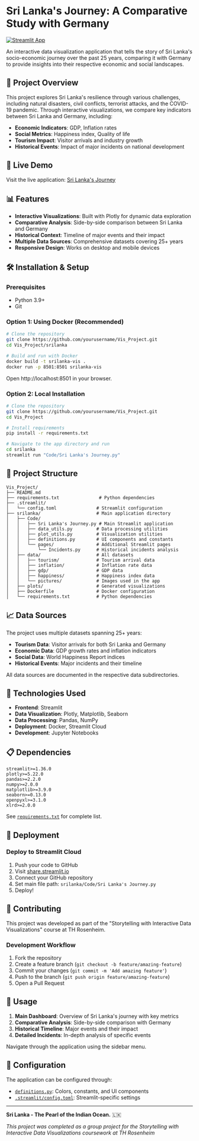 # Sri Lanka's Journey: A Comparative Study with Germany

[![Streamlit App](https://static.streamlit.io/badges/streamlit_badge_black_white.svg)](https://visproject-wrdzidkcglvterjwqprntr.streamlit.app/)

An interactive data visualization application that tells the story of Sri Lanka's socio-economic journey over the past 25 years, comparing it with Germany to provide insights into their respective economic and social landscapes.

## 🌟 Project Overview

This project explores Sri Lanka's resilience through various challenges, including natural disasters, civil conflicts, terrorist attacks, and the COVID-19 pandemic. Through interactive visualizations, we compare key indicators between Sri Lanka and Germany, including:

- **Economic Indicators**: GDP, Inflation rates
- **Social Metrics**: Happiness index, Quality of life
- **Tourism Impact**: Visitor arrivals and industry growth
- **Historical Events**: Impact of major incidents on national development

## 🚀 Live Demo

Visit the live application: [Sri Lanka's Journey](https://visproject-wrdzidkcglvterjwqprntr.streamlit.app/)

## 📊 Features

- **Interactive Visualizations**: Built with Plotly for dynamic data exploration
- **Comparative Analysis**: Side-by-side comparison between Sri Lanka and Germany
- **Historical Context**: Timeline of major events and their impact
- **Multiple Data Sources**: Comprehensive datasets covering 25+ years
- **Responsive Design**: Works on desktop and mobile devices

## 🛠️ Installation & Setup

### Prerequisites

- Python 3.9+
- Git

### Option 1: Using Docker (Recommended)

```bash
# Clone the repository
git clone https://github.com/yourusername/Vis_Project.git
cd Vis_Project/srilanka

# Build and run with Docker
docker build -t srilanka-vis .
docker run -p 8501:8501 srilanka-vis
```

Open http://localhost:8501 in your browser.

### Option 2: Local Installation

```bash
# Clone the repository
git clone https://github.com/yourusername/Vis_Project.git
cd Vis_Project

# Install requirements
pip install -r requirements.txt

# Navigate to the app directory and run
cd srilanka
streamlit run "Code/Sri Lanka's Journey.py"
```

## 📁 Project Structure

```
Vis_Project/
├── README.md
├── requirements.txt               # Python dependencies
├── .streamlit/
│   └── config.toml               # Streamlit configuration
├── srilanka/                     # Main application directory
│   ├── Code/
│   │   ├── Sri Lanka's Journey.py # Main Streamlit application
│   │   ├── data_utils.py         # Data processing utilities
│   │   ├── plot_utils.py         # Visualization utilities
│   │   ├── definitions.py        # UI components and constants
│   │   └── pages/                # Additional Streamlit pages
│   │       └── Incidents.py      # Historical incidents analysis
│   ├── data/                     # All datasets
│   │   ├── tourism/              # Tourism arrival data
│   │   ├── inflation/            # Inflation rate data
│   │   ├── gdp/                  # GDP data
│   │   ├── happiness/            # Happiness index data
│   │   └── pictures/             # Images used in the app
│   ├── plots/                    # Generated visualizations
│   ├── Dockerfile                # Docker configuration
│   └── requirements.txt          # Python dependencies
```

## 📈 Data Sources

The project uses multiple datasets spanning 25+ years:

- **Tourism Data**: Visitor arrivals for both Sri Lanka and Germany
- **Economic Data**: GDP growth rates and inflation indicators
- **Social Data**: World Happiness Report indices
- **Historical Events**: Major incidents and their timeline

All data sources are documented in the respective data subdirectories.

## 🎨 Technologies Used

- **Frontend**: Streamlit
- **Data Visualization**: Plotly, Matplotlib, Seaborn
- **Data Processing**: Pandas, NumPy
- **Deployment**: Docker, Streamlit Cloud
- **Development**: Jupyter Notebooks

## 📋 Dependencies

```
streamlit>=1.36.0
plotly>=5.22.0
pandas>=2.2.0
numpy>=2.0.0
matplotlib>=3.9.0
seaborn>=0.13.0
openpyxl>=3.1.0
xlrd>=2.0.0
```

See [`requirements.txt`](requirements.txt) for complete list.

## 🚀 Deployment

### Deploy to Streamlit Cloud

1. Push your code to GitHub
2. Visit [share.streamlit.io](https://share.streamlit.io)
3. Connect your GitHub repository
4. Set main file path: `srilanka/Code/Sri Lanka's Journey.py`
5. Deploy!

## 🤝 Contributing

This project was developed as part of the "Storytelling with Interactive Data Visualizations" course at TH Rosenheim.


### Development Workflow

1. Fork the repository
2. Create a feature branch (`git checkout -b feature/amazing-feature`)
3. Commit your changes (`git commit -m 'Add amazing feature'`)
4. Push to the branch (`git push origin feature/amazing-feature`)
5. Open a Pull Request

## 📖 Usage

1. **Main Dashboard**: Overview of Sri Lanka's journey with key metrics
2. **Comparative Analysis**: Side-by-side comparison with Germany
3. **Historical Timeline**: Major events and their impact
4. **Detailed Incidents**: In-depth analysis of specific events

Navigate through the application using the sidebar menu.

## 🔧 Configuration

The application can be configured through:
- [`definitions.py`](srilanka/Code/definitions.py): Colors, constants, and UI components
- [`.streamlit/config.toml`](.streamlit/config.toml): Streamlit-specific settings


---

**Sri Lanka - The Pearl of the Indian Ocean.** 🇱🇰

*This project was completed as a group project for the Storytelling with Interactive Data Visualizations coursework at TH Rosenheim* 
